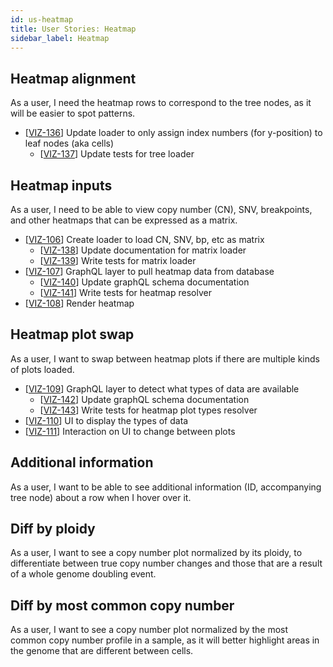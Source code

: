 ```yaml
---
id: us-heatmap
title: User Stories: Heatmap
sidebar_label: Heatmap
---
```


## Heatmap alignment

As a user, I need the heatmap rows to correspond to the tree nodes, as it will be easier to spot patterns.

- [[VIZ-136](https://shahcompbio.atlassian.net/browse/VIZ-136)] Update loader to only assign index numbers (for y-position) to leaf nodes (aka cells)
  - [[VIZ-137](https://shahcompbio.atlassian.net/browse/VIZ-137)] Update tests for tree loader

## Heatmap inputs

As a user, I need to be able to view copy number (CN), SNV, breakpoints, and other heatmaps that can be expressed as a matrix.

- [[VIZ-106](https://shahcompbio.atlassian.net/browse/VIZ-106)] Create loader to load CN, SNV, bp, etc as matrix
  - [[VIZ-138](https://shahcompbio.atlassian.net/browse/VIZ-138)] Update documentation for matrix loader
  - [[VIZ-139](https://shahcompbio.atlassian.net/browse/VIZ-139)] Write tests for matrix loader
- [[VIZ-107](https://shahcompbio.atlassian.net/browse/VIZ-107)] GraphQL layer to pull heatmap data from database
  - [[VIZ-140](https://shahcompbio.atlassian.net/browse/VIZ-140)] Update graphQL schema documentation
  - [[VIZ-141](https://shahcompbio.atlassian.net/browse/VIZ-141)] Write tests for heatmap resolver
- [[VIZ-108](https://shahcompbio.atlassian.net/browse/VIZ-108)] Render heatmap

## Heatmap plot swap

As a user, I want to swap between heatmap plots if there are multiple kinds of plots loaded.

- [[VIZ-109](https://shahcompbio.atlassian.net/browse/VIZ-109)] GraphQL layer to detect what types of data are available
  - [[VIZ-142](https://shahcompbio.atlassian.net/browse/VIZ-142)] Update graphQL schema documentation
  - [[VIZ-143](https://shahcompbio.atlassian.net/browse/VIZ-143)] Write tests for heatmap plot types resolver
- [[VIZ-110](https://shahcompbio.atlassian.net/browse/VIZ-110)] UI to display the types of data
- [[VIZ-111](https://shahcompbio.atlassian.net/browse/VIZ-111)] Interaction on UI to change between plots

## Additional information

As a user, I want to be able to see additional information (ID, accompanying tree node) about a row when I hover over it.

## Diff by ploidy

As a user, I want to see a copy number plot normalized by its ploidy, to differentiate between true copy number changes and those that are a result of a whole genome doubling event.

## Diff by most common copy number

As a user, I want to see a copy number plot normalized by the most common copy number profile in a sample, as it will better highlight areas in the genome that are different between cells.
